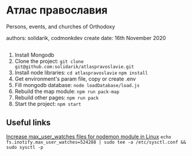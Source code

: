 # Атлас православия

Persons, events, and churches of Orthodoxy

authors: solidarik, codmonkdev
create date: 16th November 2020

##
1. Install Mongodb
2. Clone the project:
```git clone git@github.com:solidarik/atlaspravoslavie.git```
3. Install node libraries:
```cd atlaspravoslavie```
```npm install```
4. Get environment's param file, copy or create .env
5. Fill mongodb database:
```node loadDatabase/load.js```
6. Rebuild the map module:
```npm run pack-map```
7. Rebuild other pages:
```npm run pack```
8. Start the project:
```npm start```


## Useful links
[Increase max_user_watches files for nodemon module in Linux](https://stackoverflow.com/questions/55763428/react-native-error-enospc-system-limit-for-number-of-file-watchers-reached)
```echo fs.inotify.max_user_watches=524288 | sudo tee -a /etc/sysctl.conf && sudo sysctl -p```
